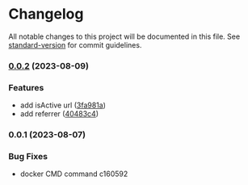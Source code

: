 # Changelog

All notable changes to this project will be documented in this file. See [standard-version](https://github.com/conventional-changelog/standard-version) for commit guidelines.

### [0.0.2](https://github.com/amjadbouhouch/shortify/compare/v0.0.1...v0.0.2) (2023-08-09)


### Features

* add isActive url ([3fa981a](https://github.com/amjadbouhouch/shortify/commit/3fa981a146c1f36827147ddcc63c10b2710fc062))
* add referrer ([40483c4](https://github.com/amjadbouhouch/shortify/commit/40483c46dac77829fa2c023aca39bf0680d6992f))

### 0.0.1 (2023-08-07)


### Bug Fixes

* docker CMD command c160592
